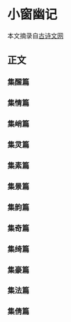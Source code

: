 # 小窗幽记

本文摘录自[古诗文网](https://so.gushiwen.cn/guwen/book_46653FD803893E4F0D15E194A8A63ECB.aspx)

## 正文

### 集醒篇

### 集情篇

### 集峭篇

### 集灵篇

### 集素篇

### 集景篇

### 集韵篇

### 集奇篇

### 集绮篇

### 集豪篇

### 集法篇

### 集倩篇
